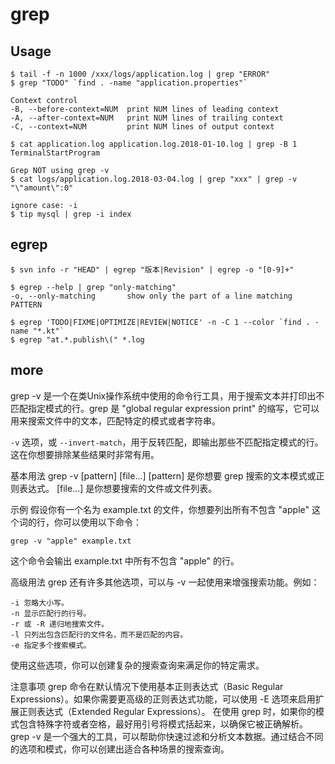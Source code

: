 # grep

## Usage

    $ tail -f -n 1000 /xxx/logs/application.log | grep "ERROR"
    $ grep "TODO" `find . -name "application.properties"`

    Context control
    -B, --before-context=NUM  print NUM lines of leading context
    -A, --after-context=NUM   print NUM lines of trailing context
    -C, --context=NUM         print NUM lines of output context

    $ cat application.log application.log.2018-01-10.log | grep -B 1 TerminalStartProgram

    Grep NOT using grep -v
    $ cat logs/application.log.2018-03-04.log | grep "xxx" | grep -v "\"amount\":0"

    ignore case: -i
    $ tip mysql | grep -i index

## egrep

    $ svn info -r "HEAD" | egrep "版本|Revision" | egrep -o "[0-9]+"

    $ egrep --help | grep "only-matching"
    -o, --only-matching       show only the part of a line matching PATTERN

    $ egrep 'TODO|FIXME|OPTIMIZE|REVIEW|NOTICE' -n -C 1 --color `find . -name "*.kt"`
    $ egrep "at.*.publish\(" *.log

## more

grep -v 是一个在类Unix操作系统中使用的命令行工具，用于搜索文本并打印出不匹配指定模式的行。grep 是 "global regular expression print" 的缩写，它可以用来搜索文件中的文本，匹配特定的模式或者字符串。

`-v` 选项，或 `--invert-match`，用于反转匹配，即输出那些不匹配指定模式的行。这在你想要排除某些结果时非常有用。

基本用法
grep -v [pattern] [file...]
    [pattern] 是你想要 grep 搜索的文本模式或正则表达式。
    [file...] 是你想要搜索的文件或文件列表。

示例
假设你有一个名为 example.txt 的文件，你想要列出所有不包含 "apple" 这个词的行，你可以使用以下命令：

`grep -v "apple" example.txt`

这个命令会输出 example.txt 中所有不包含 "apple" 的行。

高级用法
grep 还有许多其他选项，可以与 -v 一起使用来增强搜索功能。例如：

    -i 忽略大小写。
    -n 显示匹配行的行号。
    -r 或 -R 递归地搜索文件。
    -l 只列出包含匹配行的文件名，而不是匹配的内容。
    -e 指定多个搜索模式。

使用这些选项，你可以创建复杂的搜索查询来满足你的特定需求。

注意事项
grep 命令在默认情况下使用基本正则表达式（Basic Regular Expressions）。如果你需要更高级的正则表达式功能，可以使用 -E 选项来启用扩展正则表达式（Extended Regular Expressions）。
在使用 grep 时，如果你的模式包含特殊字符或者空格，最好用引号将模式括起来，以确保它被正确解析。
grep -v 是一个强大的工具，可以帮助你快速过滤和分析文本数据。通过结合不同的选项和模式，你可以创建出适合各种场景的搜索查询。